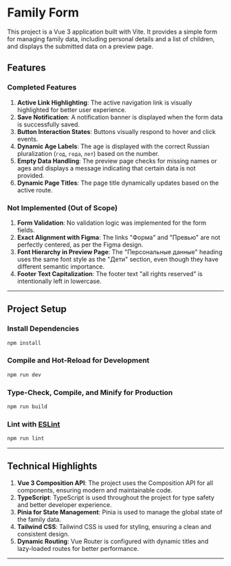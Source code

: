 # Family Form

This project is a Vue 3 application built with Vite. It provides a simple form for managing family data, including personal details and a list of children, and displays the submitted data on a preview page.

## Features

### Completed Features

1. **Active Link Highlighting**: The active navigation link is visually highlighted for better user experience.
2. **Save Notification**: A notification banner is displayed when the form data is successfully saved.
3. **Button Interaction States**: Buttons visually respond to hover and click events.
4. **Dynamic Age Labels**: The age is displayed with the correct Russian pluralization (`год`, `года`, `лет`) based on the number.
5. **Empty Data Handling**: The preview page checks for missing names or ages and displays a message indicating that certain data is not provided.
6. **Dynamic Page Titles**: The page title dynamically updates based on the active route.

### Not Implemented (Out of Scope)

1. **Form Validation**: No validation logic was implemented for the form fields.
2. **Exact Alignment with Figma**: The links "Форма" and "Превью" are not perfectly centered, as per the Figma design.
3. **Font Hierarchy in Preview Page**: The "Персональные данные" heading uses the same font style as the "Дети" section, even though they have different semantic importance.
4. **Footer Text Capitalization**: The footer text "all rights reserved" is intentionally left in lowercase.

---

## Project Setup

### Install Dependencies

```sh
npm install
```

### Compile and Hot-Reload for Development

```sh
npm run dev
```

### Type-Check, Compile, and Minify for Production

```sh
npm run build
```

### Lint with [ESLint](https://eslint.org/)

```sh
npm run lint
```

---

## Technical Highlights

1. **Vue 3 Composition API**: The project uses the Composition API for all components, ensuring modern and maintainable code.
2. **TypeScript**: TypeScript is used throughout the project for type safety and better developer experience.
3. **Pinia for State Management**: Pinia is used to manage the global state of the family data.
4. **Tailwind CSS**: Tailwind CSS is used for styling, ensuring a clean and consistent design.
5. **Dynamic Routing**: Vue Router is configured with dynamic titles and lazy-loaded routes for better performance.

---

